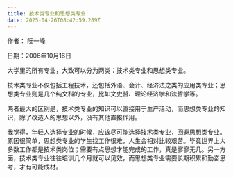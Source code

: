 ```yaml
---
title: 技术类专业和思想类专业
date: 2025-04-26T08:42:59.289Z
---
```



作者： 阮一峰

日期：2006年10月16日

大学里的所有专业，大致可以分为两类：技术类专业和思想类专业。

技术类专业不仅包括工程技术，还包括外语、会计、经济法之类的应用类专业；思想类专业则是几个纯文科的专业，比如文史哲、理论经济学和法哲学等。

两者最大的区别是，技术类专业的知识可以直接用于生产活动，而思想类专业的知识，除了改造人的思想以外，没有其他直接作用。

我觉得，年轻人选择专业的时候，应该尽可能选择技术类专业，回避思想类专业。原因很简单，思想类专业的学生找工作很难，人生会相对比较艰苦。毕竟世界上大多数工作都是技术类岗位；需要有点思想才能完成的工作，真是寥寥无几。另一方面，技术类专业往往培训几个月就可以见效，而思想类专业需要长期积累和勤奋思考，才有可能成材。